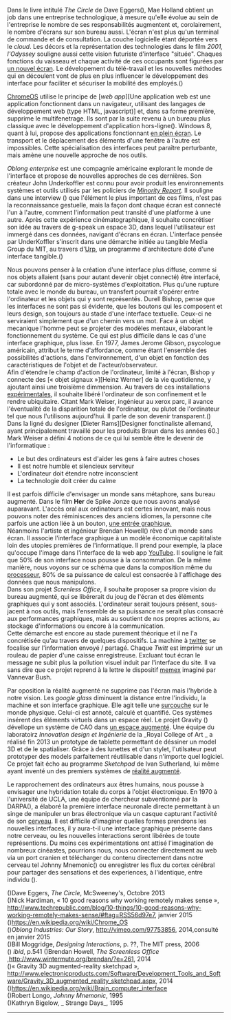 Dans le livre intitulé _The Circle_ de Dave Eggers(\), Mae Holland obtient un job dans une entreprise technologique, à mesure qu'elle évolue au sein de l'entreprise le nombre de ses responsabilités augmentent et, corolairement, le nombre d'écrans sur son bureau aussi.
L'écran n'est plus qu'un terminal de commande et de consultation. La couche logicielle étant déportée vers le _cloud_. Les décors et la représentation des technologies dans le film _2001, l'Odyssey_ souligne aussi cette vision futuriste d'interface "située". Chaques fonctions du vaisseau et chaque activité de ces occupants sont figurées par [un nouvel écran](img/2001odyss). Le dévelopement du télé-travail et les nouvelles méthodes qui en découlent vont de plus en plus influencer le développement des interface pour faciliter et sécuriser la mobilité des employés.(\)

[ChromeOS](img/chromeos) utilise le principe de [_web app_][Une application web est une application fonctionnent dans un navigateur, utilisant des langages de développement web (type HTML, javascript)] et, dans sa forme première, supprime le multifenetrage. Ils sont par la suite revenu à un bureau plus classique avec le développement d'application hors-ligne(\). Windows 8, quant à lui, propose des applications fonctionnant [en plein écran](img/windows8). Le transport et le déplacement des éléments d'une fenêtre à l'autre est impossibles. Cette spécialisation des interfaces peut paraître perturbante, mais amène une nouvelle approche de nos outils.  
  
_Oblong enterprise_ est une compagnie américaine explorant le monde de l'interface et propose de nouvelles approches de ces dernières. 
Son créateur John Underkoffler est connu pour avoir produit les environnements systèmes et outils utilisés par les policiers de [_Minority Report_](img/minority). Il souligne dans une interview (\) que l'élément le plus important de ces films, n'est pas la reconnaissance gestuelle, mais la façon dont chaque écran est connecté l'un à l'autre, comment l'information peut transité d'une platforme à une autre. Après cette expérience cinématographique, il souhaite concrétiser son idée au travers de g-speak un espace 3D, dans lequel l'utilisateur est immergé dans ces données, navigant d'écrans en écran.
L'interface pensée par UnderKoffler s'inscrit dans une démarche initiée au tangible Media Group du MIT, au travers d'[Urp](img/urp), un programme d'architecture doté d'une interface tangible.(\)    

Nous pouvons penser à la création d'une interface plus diffuse, comme si nos objets allaient (sans pour autant devenir objet connecté) être interfacé, car subordonné par de micro-systèmes d'exploitation. Plus qu'une rupture totale avec le monde du bureau, un transfert pourrait s'opérer entre l'ordinateur et les objets qui y sont représentés. Durell Bishop, pense que les interfaces ne sont pas si évidente, que les boutons qui les composent et leurs design, son toujours au stade d'une interface textuelle. Ceux-ci ne serviraient simplement que d'un chemin vers un mot. Face à un objet mecanique l'homme peut se projeter des modèles mentaux, élaborant le fonctionnement du système. Ce qui est plus difficile dans le cas d'une interface graphique, plus lisse. En 1977, James Jerome Gibson, psycologue américain, attribut le terme d'affordance, comme étant l'ensemble des possibilités d'actions, dans l'environnement, d'un objet en fonction des caractéristiques de l'objet et de l'acteur/observateur.   
Afin d'étendre le champ d'action de l'ordinateur, limité à l'écran, Bishop y connecte des [« objet signaux »][Heinz Werner] de la vie quotidienne, y ajoutant ainsi une troisième dimmension. Au travers de ces installations [expérimentales](img/durell), il souhaite libéré l'ordinateur de son confinement et le rendre ubiquitaire. Citant Mark Weiser, ingénieur au xerox parc, il avance l'éventualité de la disparition totale de l'ordinateur, ou plutot de l'ordinateur tel que nous l'utilisons aujourd'hui. Il parle de son devenir  transparent.(\)
Dans la ligné du designer [Dieter Rams][Designer fonctinaliste allemand, ayant principalement travaillé pour les produits Braun dans les années 60.] Mark Weiser a défini 4 notions de ce qui lui semble être le devenir de l'informatique : 

* Le but des ordinateurs est d'aider les gens à faire autres choses
* Il est notre humble et silencieux serviteur
* L'ordinateur doit étendre notre inconscient
* La technologie doit créer du calme

Il est parfois difficile d'envisager un monde sans métaphore, sans bureau augmenté. Dans le film __Her__ de Spike Jonze que nous avons analysé auparavant. L'accès oral aux ordinateurs est certes innovant, mais nous pouvons noter des réminiscences des anciens idiomes, la personne cite parfois une action liée à un bouton, [une entrée graphique.](img/herlettre)   
Néanmoins l'artiste et ingénieur Brendan Howell(\) rêve d'un monde sans écran. Il associe l'interface graphique à un modèle économique capititaliste loin des utopies premières de l'informatique. Il prend pour exemple, la place qu'occupe l'image dans l'interface de la web app [YouTube](img/brendan1). Il souligne le fait que 50% de son interface nous pousse à la consommation. De la même manière, nous voyons sur ce schéma que dans la composition même du [processeur](img/brendan2), 80% de sa puissance de calcul est consacrée à l'affichage des données que nous manipulons.  
Dans son projet _Screnless Office_, il souhaite proposer sa propre vision du bureau augmenté, qui se libérerait du joug de l'écran et des éléments graphiques qui y sont associés. L'ordinateur serait toujours présent, sous-jacent à nos outils, mais l'ensemble de sa puissance ne serait plus consacré aux performances graphiques, mais au soutient de nos propres actions, au stockage d'informations ou encore à la communication.   
Cette démarche est encore au stade purement théorique et il ne l'a concrétisée qu’au travers de quelques dispositifs. La machine à [twitter](img/brendan3) se focalise sur l'information envoyé / partagé. Chaque _Twitt_ est imprimé sur un rouleau de papier d'une caisse enregistreuse. Excluant tout écran le message ne subit plus la pollution visuel  induit par l'interface du site. Il va sans dire que ce projet reprend à la lettre le dispositif [memex](img/brendan4) imaginé par Vannevar Bush. 

Par oposition la réalité augmenté ne supprime pas l'écran mais l'hybride à notre vision. Les _google glass_ diminuent la distance entre l'individu, la machine et son interface graphique. Elle agit telle une [surcouche](img/glass4) sur le monde physique. Celui-ci est annoté, calculé et quantifié. Ces systèmes insérent des éléments virtuels dans un espace réel. 
Le projet Gravity (\) dévellope un système de CAO dans [un espace augmenté](img/gravity). Une équipe du laboratoirz _Innovation design et Ingénierie_ de la _Royal College of Art _ a réalisé fin 2013 un prototype de tablette permettant de déssiner un model 3D et de le spatialiser. Grâce à des lunettes et d'un stylet, l'utilsateur peut prototyper des models parfaitement réutilisable dans n'importe quel logiciel. Ce projet fait écho au programme _Sketchpad_ de Ivan Sutherland, lui même ayant inventé un des premiers systèmes de [réalité augmenté]().

Le rapprochement des ordinateurs aux êtres humains, nous pousse à envisager une hybridation totale du corps à l'objet électronique. 
En 1970 à l'université de UCLA, une équipe de chercheur subventionné par la DARPA(\), a élaboré la première interface neuronale directe permettant à un singe de manipuler un bras électronique via un casque capturant l'activité de son [cerveau](). Il est difficile d'imaginer quelles formes prendrons les nouvelles interfaces, il y aura-t-il une interface graphique présente dans notre cerveau, ou les nouvelles interactions seront libérées de toute représentions. Du moins ces expérimentations ont attisé l'imagination de nombreux cinéastes, pourrions nous, nous connecter directement au web via un port cranien et télécharger du contenu directement dans notre cerveau tel Johnny Mnemonic(\) ou enregistrer les flux du cortex cérébral pour partager des sensations et des experiences, à l'identique, entre individu (\). 


(\)Dave Eggers, _The Circle_, McSweeney's, Octobre 2013  
(\)Nick Hardiman, « 10 good reasons why working remotely makes sense », <http://www.techrepublic.com/blog/10-things/10-good-reasons-why-working-remotely-makes-sense/#ftag=RSS56d97e7>, janvier 2015  
(\)<https://en.wikipedia.org/wiki/Chrome_OS>  
(\)_Oblong Industries: Our Story_, <http://vimeo.com/97753856>, 2014,consulté en janvier 2015  
(\)Bill Moggridge, _Designing Interactions_, p. ??, The MIT press, 2006  
(\) _ibid_, p.541
(\)Brendan Howell, _The Screenless Office_ ,<http://www.wintermute.org/brendan/?e=261>, 2014  
(\)« Gravity 3D augmented-reality sketchpad », <http://www.electronicproducts.com/Software/Development_Tools_and_Software/Gravity_3D_augmented_reality_sketchpad.aspx>, 2014   
(\)<https://en.wikipedia.org/wiki/Brain_computer_interface>  
(\)Robert Longo, _Johnny Mnemonic_, 1995  
(\)Kathryn Bigelow, _ Strange Days_, 1995

----------


